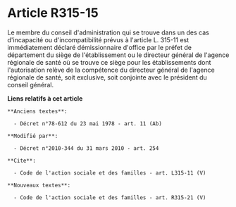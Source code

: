 # Article R315-15

Le membre du conseil d'administration qui se trouve dans un des cas d'incapacité ou d'incompatibilité prévus à l'article L.
315-11 est immédiatement déclaré démissionnaire d'office par le préfet de département du siège de l'établissement ou le
directeur général de l'agence régionale de santé où se trouve ce siège pour les établissements dont l'autorisation relève de
la compétence du directeur général de l'agence régionale de santé, soit exclusive, soit conjointe avec le président du
conseil général.

**Liens relatifs à cet article**

	**Anciens textes**:

	  - Décret n°78-612 du 23 mai 1978 - art. 11 (Ab)

	**Modifié par**:

	  - Décret n°2010-344 du 31 mars 2010 - art. 254

	**Cite**:

	  - Code de l'action sociale et des familles - art. L315-11 (V)

	**Nouveaux textes**:

	  - Code de l'action sociale et des familles - art. R315-21 (V)
